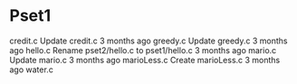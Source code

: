 # Pset1 

credit.c	Update credit.c	3 months ago
greedy.c	Update greedy.c	3 months ago
hello.c	Rename pset2/hello.c to pset1/hello.c	3 months ago
mario.c	Update mario.c	3 months ago
marioLess.c	Create marioLess.c	3 months ago
water.c
